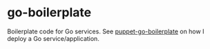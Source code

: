 # go-boilerplate

Boilerplate code for Go services. See [puppet-go-boilerplate](https://github.com/geetarista/puppet-go-boilerplate) on how I deploy a Go service/application.
